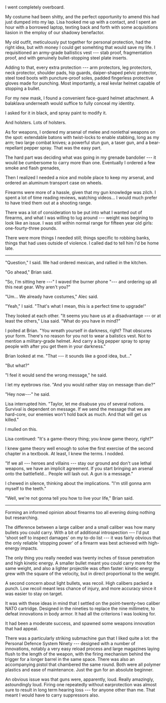I went completely overboard.

My costume had been shitty, and the perfect opportunity to amend this 
had just dumped into my lap. Lisa hooked me up with a contact, and I spent
an hour with a borrowed laptop, texting back and forth with some acquisitions
liasion in the employ of our shadowy benefactor.

My old outfit, meticulously put together for personal protection, had the right
idea, but with money I could get somehting that would save my life. I requisitioned
an army-grade ballistics vest --- stab proof, fragmentation proof, and with genuinely
bullet-stopping steel plate inserts.

Adding to that, every extra protection --- arm protectors, leg protectors, neck protector, shoulder pads,
hip guards, daiper-shaped pelvic protector, steel toed boots with puncture-proof soles,
padded fingerless protective gloves made for punching. Most importantly,
a real kevlar helmet capable of stopping a bullet.

For my new mask, I found a convenient face-guard helmet attachment.
A balaklava underneath would suffice to fully conceal my identity.

I asked for it in black, and spray paint to modify it.

And holsters. Lots of holsters.

As for weapons, I ordered my arsenal of melee and nonlethal weapons on the spot: extendable batons with
twist-locks to enable stabbing, long as my arm; two large combat knives; a powerful
stun gun, a taser gun, and a bear-repellant pepper spray. That was the easy part.

The hard part was deciding what was going in my grenade bandolier --- it would be cumbersome
to carry more than one. Eventually I ordered a few smoke and flash grenades,

Then I realized I needed a nice and mobile place to keep my arsenal, and ordered an aluminum
transport case on wheels.

Firearms were more of a hassle, given that my gun knowledge was zilch. I spent a lot of time
reading reviews, watching videos... I would much prefer to have tried them out at a shooting range.

There was a lot of consideration to be put into what I wanted out of firearms, and what I was
willing to lug around --- weight was begining to look like an issue. I was still within normal range
for fifteen year old girls: one-fourty-three pounds.

There were more things I needed still; things specific to robbing banks, things that had
uses outside of violence. I called dad to tell him I'd be home late.

----

"Question," I said. We had ordered mexican, and rallied in the kitchen.

"Go ahead," Brian said.

"So, I'm sitting here ---" I waved the burner phone "--- and ordering up all
this neat gear. Why aren't you?"

"Um... We already have costumes," Alec said. 

"Yeah," I said. "That's what I mean, this is a perfect time to upgrade!"

They looked at each other. "It seems you have us at a disadvantage --- or 
at least the others," Lisa said. "What do you have in mind?"

I poited at Brian. "You wreath yourself in darkness, right? That obscures your form.
There's no reason for you not to wear a balistics vest. Not to mention a military-grade
helmet. And carry a big pepper spray to spray people with after you get them in your darkness."

Brian looked at me. "That --- it sounds like a good idea, but..."

"But what?"

"I feel it would send the wrong message," he said.

I let my eyebrows rise. "And you would rather stay on message than die?"

"Hey now---" he said.

Lisa interrupted him. "Taylor, let me disabuse you of several notions. Survival is
dependent on message. If we send the message that we are hard-core, our enemies won't
hold back as much. And that will get us killed."

I mulled on this.

Lisa continued: "It's a game-theory thing; you know game theory, right?"

I knew game theory well enough to solve the first exercise of the second chapter in a textbook.
At least, I knew the terms. I nodded.

"If we all --- heroes and villains --- stay our ground and don't use lethal weapons, we have an
implicit agreement. If you start bringing an arsenal onto the battlefield... People will lash out.
A gun is a message."

I chewed in silence, thinking about the implications. "I'm still gonna arm myself to the
teeth."

"Well, we're not gonna tell you how to live your life," Brian said.

----

Forming an informed opinion about firearms too all evening doing nothing but researching.

The difference between a large caliber and a small caliber was how many bullets you
could carry. With a bit of additional introspection --- I'd put 'shoot self to 
inspect damages' on my to-do list --- it was fairly obvious that the only reliable
'stopping power' of a firearm was best achieved with high-energy impacts.

The only thing you really needed was twenty inches of tissue penetration and high
kinetic energy. A smaller bullet meant you could carry more for the same weight,
and also a lighter projectile was often faster: kinetic energy grew with the square
of the velocity, but in direct proportional to the weight.

A second concern about light bullets, was recoil. High calibers packed a punch.
Low recoil meant less chance of injury, and more accuracy since it was easier to
stay on target.

It was with these ideas in mind that I settled on the point-twenty-two caliber
NATO cartridge. Designed in the nineties to replace the nine millimetre, to defeat
innovations in body armor. It had all the criterions I was looking for.

It had been a moderate success, and spawned some
weapons innovation that had appeal.

There was a particularly striking submachine gun that I liked quite a lot: the
Personal Defence System Ninety --- designed with a number of innovations, notably a
very easy reload process and large magazines laying flush to the length of the weapon,
with the firing mechanism behind the trigger for a longer barrel in the same space.
There was also an accompanying pistol that chambered the same round. Both were
all polymer plastics and ease of maintenance. Just the gun for an absolute beginner.

An obvious issue was that guns were, apparently, loud. Really amazingly, astoundingly loud. Firing one repeatedly
without earprotection was almost sure to result in long term hearing loss --- for anyone other than me.
That meant I would have to carry suppressors also.
